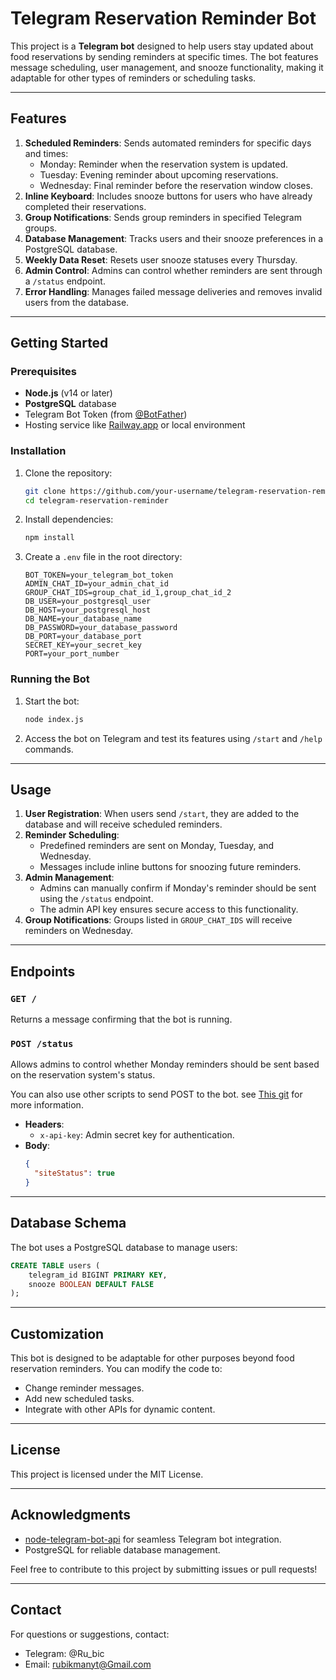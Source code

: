 # Telegram Reservation Reminder Bot

This project is a **Telegram bot** designed to help users stay updated about food reservations by sending reminders at specific times. The bot features message scheduling, user management, and snooze functionality, making it adaptable for other types of reminders or scheduling tasks.

---

## Features

1. **Scheduled Reminders**: Sends automated reminders for specific days and times:
   - Monday: Reminder when the reservation system is updated.
   - Tuesday: Evening reminder about upcoming reservations.
   - Wednesday: Final reminder before the reservation window closes.
2. **Inline Keyboard**: Includes snooze buttons for users who have already completed their reservations.
3. **Group Notifications**: Sends group reminders in specified Telegram groups.
4. **Database Management**: Tracks users and their snooze preferences in a PostgreSQL database.
5. **Weekly Data Reset**: Resets user snooze statuses every Thursday.
6. **Admin Control**: Admins can control whether reminders are sent through a `/status` endpoint.
7. **Error Handling**: Manages failed message deliveries and removes invalid users from the database.

---

## Getting Started

### Prerequisites

- **Node.js** (v14 or later)
- **PostgreSQL** database
- Telegram Bot Token (from [@BotFather](https://core.telegram.org/bots#botfather))
- Hosting service like [Railway.app](https://railway.app/) or local environment

### Installation

1. Clone the repository:
   ```bash
   git clone https://github.com/your-username/telegram-reservation-reminder.git
   cd telegram-reservation-reminder
   ```
2. Install dependencies:
   ```bash
   npm install
   ```
3. Create a `.env` file in the root directory:
   ```env
   BOT_TOKEN=your_telegram_bot_token
   ADMIN_CHAT_ID=your_admin_chat_id
   GROUP_CHAT_IDS=group_chat_id_1,group_chat_id_2
   DB_USER=your_postgresql_user
   DB_HOST=your_postgresql_host
   DB_NAME=your_database_name
   DB_PASSWORD=your_database_password
   DB_PORT=your_database_port
   SECRET_KEY=your_secret_key
   PORT=your_port_number
   ```

### Running the Bot

1. Start the bot:
   ```bash
   node index.js
   ```
2. Access the bot on Telegram and test its features using `/start` and `/help` commands.

---

## Usage

1. **User Registration**: When users send `/start`, they are added to the database and will receive scheduled reminders.
2. **Reminder Scheduling**:
   - Predefined reminders are sent on Monday, Tuesday, and Wednesday.
   - Messages include inline buttons for snoozing future reminders.
3. **Admin Management**:
   - Admins can manually confirm if Monday's reminder should be sent using the `/status` endpoint.
   - The admin API key ensures secure access to this functionality.
4. **Group Notifications**: Groups listed in `GROUP_CHAT_IDS` will receive reminders on Wednesday.

---

## Endpoints

### `GET /`

Returns a message confirming that the bot is running.

### `POST /status`

Allows admins to control whether Monday reminders should be sent based on the reservation system's status.

You can also use other scripts to send POST to the bot. see [This git](https://github.com/theycallmerubik/web-scraping-script) for more information.

- **Headers**:
  - `x-api-key`: Admin secret key for authentication.
- **Body**:
  ```json
  {
    "siteStatus": true
  }
  ```

---

## Database Schema

The bot uses a PostgreSQL database to manage users:

```sql
CREATE TABLE users (
    telegram_id BIGINT PRIMARY KEY,
    snooze BOOLEAN DEFAULT FALSE
);
```

---

## Customization

This bot is designed to be adaptable for other purposes beyond food reservation reminders. You can modify the code to:

- Change reminder messages.
- Add new scheduled tasks.
- Integrate with other APIs for dynamic content.

---

## License

This project is licensed under the MIT License.

---

## Acknowledgments

- [node-telegram-bot-api](https://github.com/yagop/node-telegram-bot-api) for seamless Telegram bot integration.
- PostgreSQL for reliable database management.

Feel free to contribute to this project by submitting issues or pull requests!

---

## Contact

For questions or suggestions, contact:

- Telegram: @Ru\_bic
- Email: [rubikmanyt@Gmail.com](mailto\:rubikmanyt@Gmail.com)
